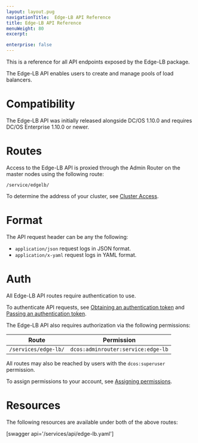 ```yaml
---
layout: layout.pug
navigationTitle:  Edge-LB API Reference
title: Edge-LB API Reference
menuWeight: 80
excerpt:

enterprise: false
---
```


This is a reference for all API endpoints exposed by the Edge-LB package.

The Edge-LB API enables users to create and manage pools of load balancers.

# Compatibility

The Edge-LB API was initially released alongside DC/OS 1.10.0 and requires DC/OS Enterprise 1.10.0 or newer.

# Routes

Access to the Edge-LB API is proxied through the Admin Router on the master nodes using the following route:

```
/service/edgelb/
```

To determine the address of your cluster, see [Cluster Access](/1.10/api/access/).

# Format

The API request header can be any the following:

- `application/json` request logs in JSON format.
- `application/x-yaml` request logs in YAML format.

# Auth

All Edge-LB API routes require authentication to use.

To authenticate API requests, see [Obtaining an authentication token](/1.10/security/iam-api/#obtaining-an-authentication-token) and [Passing an authentication token](/1.10/security/iam-api/#passing-an-authentication-token).

The Edge-LB API also requires authorization via the following permissions:

| Route | Permission |
|-------|----------|
| `/services/edge-lb/` | `dcos:adminrouter:service:edge-lb` |

All routes may also be reached by users with the `dcos:superuser` permission.

To assign permissions to your account, see [Assigning permissions](/1.10/security/ent/perms-reference/).

# Resources

The following resources are available under both of the above routes:

[swagger api='/services/api/edge-lb.yaml']
